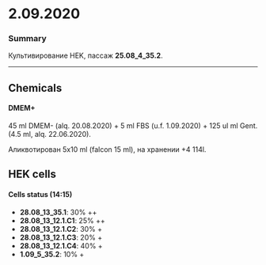 2.09.2020
==========

### Summary
Культивирование HEK, пассаж **25.08_4_35.2**.

--- 

## Chemicals
#### DMEM+
45 ml DMEM- (alq. 20.08.2020) + 5 ml FBS (u.f. 1.09.2020) + 125 ul ml Gent. (4.5 ml, alq. 22.06.2020).

Аликвотирован 5x10 ml (falcon 15 ml), на хранении +4 114l.



## HEK cells
#### Cells status (14:15)
- **28.08_13_35.1**: 30% ++
- **28.08_13_12.1.С1**: 25% ++
- **28.08_13_12.1.С2**: 30% +
- **28.08_13_12.1.С3**: 20% +
- **28.08_13_12.1.С4**: 40% +
- **1.09_5_35.2**: 10% +